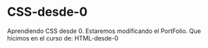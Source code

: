 # CSS-desde-0
Aprendiendo CSS desde 0. Estaremos modificando el PortFolio.
Que hicimos en el curso de: HTML-desde-0
